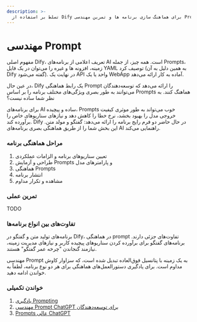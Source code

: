 ```yaml
---
description: >-
  تسلط بر استفاده از Dify برای هماهنگ سازی برنامه ها و تمرین مهندسی Prompt و  ساخت برنامه های کاربردی AI با ارزش بالا با دو نوع برنامه  built-in.
---
```

<!-- TODO -->
# مهندسی Prompt

مفهوم اصلی Dify، تعریف اعلامی از برنامه‌های AI است. همه چیز، از جمله Prompts، زمینه، افزونه ها و غیره را می‌توان در یک فایل YAML توصیف کرد (به همین دلیل به آن Dify گفته می‌شود). در نهایت یک API واحد یا یک WebApp  آماده به کار ارائه می‌دهد.

در عین حال، Dify یک رابط هماهنگی Prompt  را ارائه می‌دهد که  توسعه‌دهندگان می‌توانند به طور بصری ویژگی‌های مختلف برنامه  را بر اساس Prompts هماهنگ کنند. به نظر شما ساده نیست؟

برای برنامه‌های AI ساده و پیچیده، Prompts خوب می‌تواند به طور موثری کیفیت خروجی مدل را بهبود بخشد، نرخ خطا را کاهش دهد و نیازهای سناریوهای خاص را برآورده کند. Dify در حال حاضر دو فرم رایج برنامه را ارائه می‌دهد: گفتگو و مولد متن. این بخش شما را از طریق هماهنگی بصری برنامه‌های AI راهنمایی می‌کند.

### مراحل هماهنگی برنامه

1.  تعیین سناریوهای برنامه و الزامات عملکردی
2.  طراحی و آزمایش Prompts و پارامترهای مدل
3.  هماهنگی Prompts
4.  انتشار برنامه
5.  مشاهده و تکرار مداوم

### تمرین عملی

TODO

### تفاوت‌های بین انواع برنامه‌ها

برنامه‌های تولید متن و گفتگو در Dify، در هماهنگی prompt تفاوت‌های جزئی دارند. برنامه‌های گفتگو برای برآورده کردن سناریوهای پیچیده کاربر و نیازهای مدیریت زمینه، نیازمند  گنجاندن "چرخه عمر گفتگو" هستند.

مهندسی Prompt به یک زمینه با پتانسیل فوق‌العاده تبدیل شده است، که  سزاوار کاوش مداوم است.  برای یادگیری دستورالعمل‌های هماهنگی برای هر دو نوع برنامه، لطفاً به خواندن ادامه دهید.

### خواندن تکمیلی

1.  [یادگیری Prompting](https://learnprompting.org/)
2.  [مهندسی Prompt ChatGPT برای توسعه‌دهندگان](https://www.deeplearning.ai/short-courses/chatgpt-prompt-engineering-for-developers/)
3.  [Prompts  عالی ChatGPT](https://github.com/f/awesome-chatgpt-prompts)
